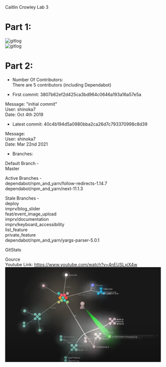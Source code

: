 Caitlin Crowley
Lab 3

# Part 1:
![gitlog](/Images/Lab03Images/Latex1.jpg)  
![gitlog](/Images/Lab03Images/Latex2.jpg)  

# Part 2:

- Number Of Contributors:  
There are 5 contributors (including Dependabot)  

- First commit: 3807b62ef2d425ca3bd964c0646a193a16a57e5a  

Message: "initial commit"  
User: shinoka7  
Date: Oct 4th 2019  

- Latest commit: 40c4b194d5a0980bba2ca26d7c793370998c8d39  

Message:  
User: shinoka7  
Date: Mar 22nd 2021  

- Branches:  

Default Branch -  
Master  

Active Branches -  
dependabot/npm_and_yarn/follow-redirects-1.14.7  
dependabot/npm_and_yarn/next-11.1.3  

Stale Branches -  
deploy  
imprv/blog_slider  
feat/event_image_upload  
imprv/documentation  
imprv/keyboard_accessibility  
list_feature  
private_feature  
dependabot/npm_and_yarn/yargs-parser-5.0.1  

GitStats  



Gource  
Youtube Link: https://www.youtube.com/watch?v=4nEUSLxjX4w
![gitlog](/Images/Lab03Images/Gource.png)
